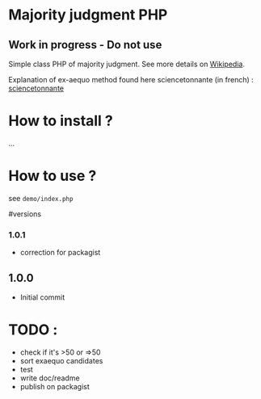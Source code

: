 # Majority judgment PHP 

## Work in progress - Do not use

Simple class PHP of majority judgment. See more details on [Wikipedia](https://en.wikipedia.org/wiki/Majority_judgment).

Explanation of ex-aequo method found here sciencetonnante (in french) : [sciencetonnante](https://sciencetonnante.wordpress.com/2016/10/21/reformons-lelection-presidentielle/)


# How to install ?

...


# How to use ?

see ``demo/index.php``

#versions

### 1.0.1
- correction for packagist

## 1.0.0
- Initial commit


# TODO :
- check if it's >50 or =>50 
- sort exaequo candidates
- test
- write doc/readme
- publish on packagist




